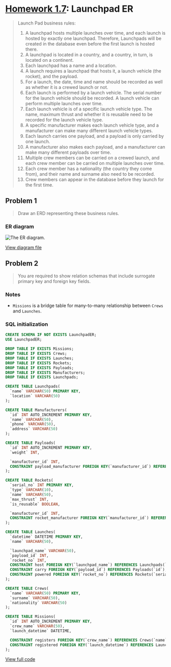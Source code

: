# [Homework 1.7](https://github.com/hendraanggrian/IIT-CS425/blob/assets/assignments/hw7.pdf): Launchpad ER

> Launch Pad business rules:
>
> 1.  A launchpad hosts multiple launches over time, and each launch is hosted
      by exactly one launchpad. Therefore, Launchpads will be created in the
      database even before the first launch is hosted there.
> 1.  A launchpad is located in a country, and a country, in turn, is located on
      a continent.
> 1.  Each launchpad has a name and a location.
> 1.  A launch requires a launchpad that hosts it, a launch vehicle (the
      rocket), and the payload.
> 1.  For a launch, the date, time and name should be recorded as well as
      whether it is a crewed launch or not.
> 1.  Each launch is performed by a launch vehicle. The serial number for the
      launch vehicle should be recorded. A launch vehicle can perform multiple
      launches over time.
> 1.  Each launch vehicle is of a specific launch vehicle type. The name,
      maximum thrust and whether it is reusable need to be recorded for the
      launch vehicle type.
> 1.  A specific manufacturer makes each launch vehicle type, and a manufacturer
      can make many different launch vehicle types.
> 1.  Each launch carries one payload, and a payload is only carried by one
      launch.
> 1.  A manufacturer also makes each payload, and a manufacturer can make many
      different payloads over time.
> 1.  Multiple crew members can be carried on a crewed launch, and each crew
      member can be carried on multiple launches over time.
> 1.  Each crew member has a nationality (the country they come from), and their
      name and surname also need to be recorded.
> 1.  Crew members can appear in the database before they launch for the first
      time.

## Problem 1

> Draw an ERD representing these business rules.

### ER diagram

![The ER diagram.](https://github.com/hendraanggrian/IIT-CS425/raw/assets/launchpad-er/er.svg)

[View diagram file](https://github.com/hendraanggrian/IIT-CS425/blob/main/launchpad-er/er.drawio)

## Problem 2

> You are required to show relation schemas that include surrogate primary key
  and foreign key fields.

### Notes

- `Missions` is a bridge table for many-to-many relationship between `Crews`
  and `Launches`.

### SQL initialization

```sql
CREATE SCHEMA IF NOT EXISTS LaunchpadER;
USE LaunchpadER;

DROP TABLE IF EXISTS Missions;
DROP TABLE IF EXISTS Crews;
DROP TABLE IF EXISTS Launches;
DROP TABLE IF EXISTS Rockets;
DROP TABLE IF EXISTS Payloads;
DROP TABLE IF EXISTS Manufacturers;
DROP TABLE IF EXISTS Launchpads;

CREATE TABLE Launchpads(
  `name` VARCHAR(50) PRIMARY KEY,
  `location` VARCHAR(50)
);

CREATE TABLE Manufacturers(
  `id` INT AUTO_INCREMENT PRIMARY KEY,
  `name` VARCHAR(50),
  `phone` VARCHAR(50),
  `address` VARCHAR(50)
);

CREATE TABLE Payloads(
  `id` INT AUTO_INCREMENT PRIMARY KEY,
  `weight` INT,

  `manufacturer_id` INT,
  CONSTRAINT payload_manufacturer FOREIGN KEY(`manufacturer_id`) REFERENCES Manufacturers(`id`)
);

CREATE TABLE Rockets(
  `serial_no` INT PRIMARY KEY,
  `type` VARCHAR(10),
  `name` VARCHAR(50),
  `max_thrust` INT,
  `is_reusable` BOOLEAN,

  `manufacturer_id` INT,
  CONSTRAINT rocket_manufacturer FOREIGN KEY(`manufacturer_id`) REFERENCES Manufacturers(`id`)
);

CREATE TABLE Launches(
  `datetime` DATETIME PRIMARY KEY,
  `name` VARCHAR(50),

  `launchpad_name` VARCHAR(50),
  `payload_id` INT,
  `rocket_no` INT,
  CONSTRAINT host FOREIGN KEY(`launchpad_name`) REFERENCES Launchpads(`name`),
  CONSTRAINT carry FOREIGN KEY(`payload_id`) REFERENCES Payloads(`id`),
  CONSTRAINT powered FOREIGN KEY(`rocket_no`) REFERENCES Rockets(`serial_no`)
);

CREATE TABLE Crews(
  `name` VARCHAR(50) PRIMARY KEY,
  `surname` VARCHAR(50),
  `nationality` VARCHAR(50)
);

CREATE TABLE Missions(
  `id` INT AUTO_INCREMENT PRIMARY KEY,
  `crew_name` VARCHAR(50),
  `launch_datetime` DATETIME,

  CONSTRAINT registers FOREIGN KEY(`crew_name`) REFERENCES Crews(`name`),
  CONSTRAINT registered FOREIGN KEY(`launch_datetime`) REFERENCES Launches(`datetime`)
);
```

[View full code](https://github.com/hendraanggrian/IIT-CS425/blob/main/launchpad-er/initialize.sql)
